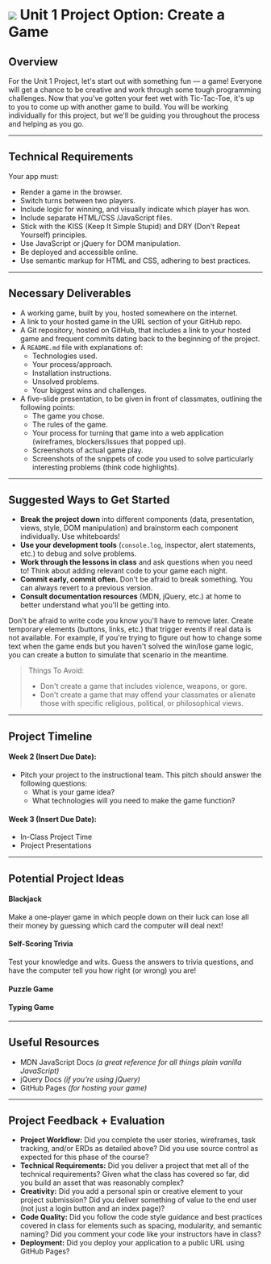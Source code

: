 # ![](https://ga-dash.s3.amazonaws.com/production/assets/logo-9f88ae6c9c3871690e33280fcf557f33.png) Unit 1 Project Option: Create a Game

## Overview

For the Unit 1 Project, let's start out with something fun — a game!
Everyone will get a chance to be creative and work through some tough programming challenges. Now that you've gotten your feet wet with Tic-Tac-Toe, it's up to you to come up with another game to build.
You will be working individually for this project, but we'll be guiding you throughout the process and helping as you go.

---

## Technical Requirements
Your app must:

- Render a game in the browser.
- Switch turns between two players.
- Include logic for winning, and visually indicate which player has won.
- Include separate HTML/CSS /JavaScript files.
- Stick with the KISS (Keep It Simple Stupid) and DRY (Don't Repeat Yourself) principles.
- Use JavaScript or jQuery for DOM manipulation.
- Be deployed and accessible online.
- Use semantic markup for HTML and CSS, adhering to best practices.

***

## Necessary Deliverables

- A working game, built by you, hosted somewhere on the internet.
- A link to your hosted game in the URL section of your GitHub repo.
- A Git repository, hosted on GitHub, that includes a link to your hosted game and frequent commits dating back to the beginning of the project.
- A `README.md` file with explanations of:
  - Technologies used.
  - Your process/approach.
  - Installation instructions.
  - Unsolved problems.
  - Your biggest wins and challenges.
- A five-slide presentation, to be given in front of classmates, outlining the following points:
  - The game you chose.
  - The rules of the game.
  - Your process for turning that game into a web application (wireframes, blockers/issues that popped up).
  - Screenshots of actual game play.
  - Screenshots of the snippets of code you used to solve particularly interesting problems (think code highlights).

***

## Suggested Ways to Get Started

- **Break the project down** into different components (data, presentation, views, style, DOM manipulation) and brainstorm each component individually. Use whiteboards!
- **Use your development tools** (`console.log`, inspector, alert statements, etc.) to debug and solve problems.
- **Work through the lessons in class** and ask questions when you need to! Think about adding relevant code to your game each night.
- **Commit early, commit often.** Don't be afraid to break something. You can always revert to a previous version.
- **Consult documentation resources** (MDN, jQuery, etc.) at home to better understand what you'll be getting into.

Don't be afraid to write code you know you'll have to remove later. Create temporary elements (buttons, links, etc.) that trigger events if real data is not available. For example, if you're trying to figure out how to change some text when the game ends but you haven't solved the win/lose game logic, you can create a button to simulate that scenario in the meantime.

>Things To Avoid:
>- Don't create a game that includes violence, weapons, or gore.
>- Don't create a game that may offend your classmates or alienate those with specific religious, political, or philosophical views.

***

## Project Timeline

#### Week 2 (Insert Due Date):
- Pitch your project to the instructional team. This pitch should answer the following questions:
  - What is your game idea?
  - What technologies will you need to make the game function?


#### Week 3 (Insert Due Date):  
- In-Class Project Time
- Project Presentations

***

## Potential Project Ideas

#### Blackjack
Make a one-player game in which people down on their luck can lose all their money by guessing which card the computer will deal next!
#### Self-Scoring Trivia
Test your knowledge and wits. Guess the answers to trivia questions, and have the computer tell you how right (or wrong) you are!
#### Puzzle Game
#### Typing Game

***

## Useful Resources
- MDN JavaScript Docs _(a great reference for all things plain vanilla JavaScript)_
- jQuery Docs _(if you're using jQuery)_
- GitHub Pages _(for hosting your game)_

***

## Project Feedback + Evaluation
- **Project Workflow:** Did you complete the user stories, wireframes, task tracking, and/or ERDs as detailed above? Did you use source control as expected for this phase of the course?
- **Technical Requirements:** Did you deliver a project that met all of the technical requirements? Given what the class has covered so far, did you build an asset that was reasonably complex?
- **Creativity:** Did you add a personal spin or creative element to your project submission? Did you deliver something of value to the end user (not just a login button and an index page)?
- **Code Quality:** Did you follow the code style guidance and best practices covered in class for elements such as spacing, modularity, and semantic naming? Did you comment your code like your instructors have in class?
- **Deployment:** Did you deploy your application to a public URL using GitHub Pages?
